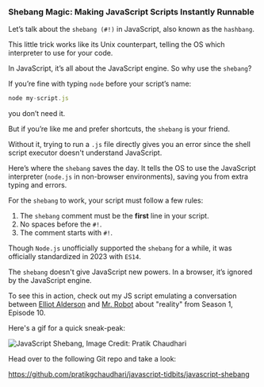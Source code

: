 ### Shebang Magic: Making JavaScript Scripts Instantly Runnable

Let’s talk about the `shebang (#!)` in JavaScript, also known as the `hashbang`. 

This little trick works like its Unix counterpart, telling the OS which interpreter to use for your code.

In JavaScript, it’s all about the JavaScript engine. So why use the `shebang`? 

If you’re fine with typing `node` before your script’s name:

```javascript
node my-script.js
```

you don’t need it. 

But if you’re like me and prefer shortcuts, the `shebang` is your friend. 

Without it, trying to run a `.js` file directly gives you an error since the shell script executor doesn't understand JavaScript.

Here’s where the `shebang` saves the day. It tells the OS to use the JavaScript interpreter (`node.js` in non-browser environments), saving you from extra typing and errors.

For the `shebang` to work, your script must follow a few rules:

1. The `shebang` comment must be the **first** line in your script.
2. No spaces before the `#!`.
3. The comment starts with `#!`.

Though `Node.js` unofficially supported the `shebang` for a while, it was officially standardized in 2023 with `ES14`.

The `shebang` doesn't give JavaScript new powers. In a browser, it’s ignored by the JavaScript engine.

To see this in action, check out my JS script emulating a conversation between [Elliot Alderson](https://mrrobot.fandom.com/wiki/Elliot_Alderson) and [Mr. Robot](https://mrrobot.fandom.com/wiki/Mr._Robot) about "reality" from Season 1, Episode 10.

Here's a gif for a quick sneak-peak:

![JavaScript Shebang, Image Credit: Pratik Chaudhari](./javascript-shebang-node.gif)

Head over to the following Git repo and take a look:

https://github.com/pratikgchaudhari/javascript-tidbits/javascript-shebang